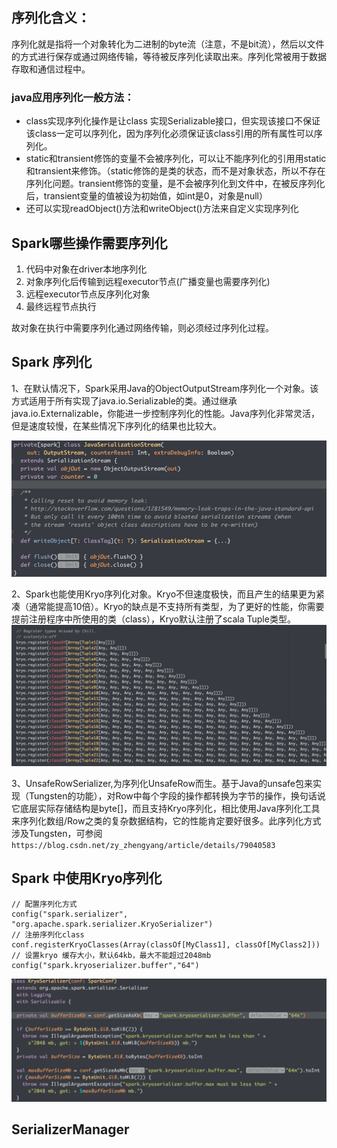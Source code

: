 ## 序列化含义：
序列化就是指将一个对象转化为二进制的byte流（注意，不是bit流），然后以文件的方式进行保存或通过网络传输，等待被反序列化读取出来。序列化常被用于数据存取和通信过程中。
### java应用序列化一般方法：
- class实现序列化操作是让class 实现Serializable接口，但实现该接口不保证该class一定可以序列化，因为序列化必须保证该class引用的所有属性可以序列化。
- static和transient修饰的变量不会被序列化，可以让不能序列化的引用用static和transient来修饰。（static修饰的是类的状态，而不是对象状态，所以不存在序列化问题。transient修饰的变量，是不会被序列化到文件中，在被反序列化后，transient变量的值被设为初始值，如int是0，对象是null）
- 还可以实现readObject()方法和writeObject()方法来自定义实现序列化

## Spark哪些操作需要序列化
1. 代码中对象在driver本地序列化 
2. 对象序列化后传输到远程executor节点(广播变量也需要序列化)
3. 远程executor节点反序列化对象 
4. 最终远程节点执行 

故对象在执行中需要序列化通过网络传输，则必须经过序列化过程。

## Spark 序列化
1、在默认情况下，Spark采用Java的ObjectOutputStream序列化一个对象。该方式适用于所有实现了java.io.Serializable的类。通过继承java.io.Externalizable，你能进一步控制序列化的性能。Java序列化非常灵活，但是速度较慢，在某些情况下序列化的结果也比较大。

![737BDB54-1764-43EE-AB53-F90B4FF093D3.png](resources/0A64938AF300D1A14B057499C936A5F9.jpg)

2、Spark也能使用Kryo序列化对象。Kryo不但速度极快，而且产生的结果更为紧凑（通常能提高10倍）。Kryo的缺点是不支持所有类型，为了更好的性能，你需要提前注册程序中所使用的类（class），Kryo默认注册了scala Tuple类型。
![D78DAA88-C06A-455F-96C0-2C299C478465.png](resources/5DAC0C4C0AA28D002A2C4DAF73BFC7B4.jpg)

3、UnsafeRowSerializer,为序列化UnsafeRow而生。基于Java的unsafe包来实现（Tungsten的功能），对Row中每个字段的操作都转换为字节的操作，换句话说它底层实际存储结构是byte[]，而且支持Kryo序列化，相比使用Java序列化工具来序列化数组/Row之类的复杂数据结构，它的性能肯定要好很多。此序列化方式涉及Tungsten，可参阅
`https://blog.csdn.net/zy_zhengyang/article/details/79040583`

## Spark 中使用Kryo序列化
```
// 配置序列化方式
config("spark.serializer", "org.apache.spark.serializer.KryoSerializer")
// 注册序列化class
conf.registerKryoClasses(Array(classOf[MyClass1], classOf[MyClass2]))
// 设置kryo 缓存大小，默认64kb，最大不能超过2048mb
config("spark.kryoserializer.buffer","64")
```
![595E0CF6-64E6-40B9-9091-506ECE934750.png](resources/423A9249D81E8CA02CA4A2A679A2CC3A.jpg)

## SerializerManager